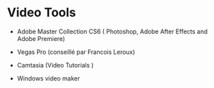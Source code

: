 
# Video Tools

* Adobe Master Collection CS6 ( Photoshop, Adobe After Effects and Adobe Premiere)

* Vegas Pro (conseillé par Francois Leroux)

* Camtasia (Video Tutorials )

* Windows video maker

